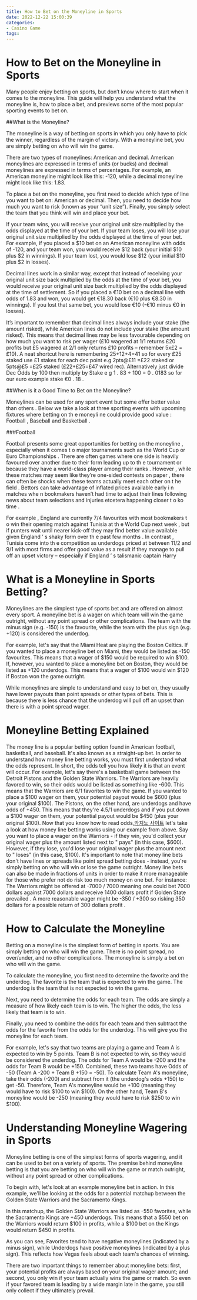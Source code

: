 ```yaml
---
title: How to Bet on the Moneyline in Sports
date: 2022-12-22 15:00:39
categories:
- Casino Game
tags:
---
```



#  How to Bet on the Moneyline in Sports

Many people enjoy betting on sports, but don’t know where to start when it comes to the moneyline. This guide will help you understand what the moneyline is, how to place a bet, and previews some of the most popular sporting events to bet on.

##What is the Moneyline?

The moneyline is a way of betting on sports in which you only have to pick the winner, regardless of the margin of victory. With a moneyline bet, you are simply betting on who will win the game.

There are two types of moneylines: American and decimal. American moneylines are expressed in terms of units (or bucks) and decimal moneylines are expressed in terms of percentages. For example, an American moneyline might look like this: -120, while a decimal moneyline might look like this: 1.83.

To place a bet on the moneyline, you first need to decide which type of line you want to bet on: American or decimal. Then, you need to decide how much you want to risk (known as your “unit size”). Finally, you simply select the team that you think will win and place your bet.

If your team wins, you will receive your original unit size multiplied by the odds displayed at the time of your bet. If your team loses, you will lose your original unit size multiplied by the odds displayed at the time of your bet. For example, if you placed a $10 bet on an American moneyline with odds of -120, and your team won, you would receive $12 back (your initial $10 plus $2 in winnings). If your team lost, you would lose $12 (your initial $10 plus $2 in losses).

Decimal lines work in a similar way, except that instead of receiving your original unit size back multiplied by the odds at the time of your bet, you would receive your original unit size back multiplied by the odds displayed at the time of settlement. So if you placed a €10 bet on a decimal line with odds of 1.83 and won, you would get €18.30 back (€10 plus €8.30 in winnings). If you lost that same bet, you would lose €10 (-€10 minus €0 in losses).

It’s important to remember that decimal lines always include your stake (the amount risked), while American lines do not include your stake (the amount risked). This means that decimal lines may be less favourable depending on how much you want to risk per wager (£10 wagered at 1/1 returns £20 profits but £5 wagered at 2/1 only returns £10 profits – remember 5x£2 = £10). A neat shortcut here is remembering 25+12+4=41 so for every £25 staked use £1 stakes for each dec point e.g 2pts@£11 =£22 staked or 5pts@£5 =£25 staked (£22+£25=£47 wired rec). Alternatively just divide Dec Odds by 100 then multiply by Stake e g 1 . 83 ÷ 100 = 0 . 0183 so for our euro example stake €0 . 18 .

 ##When is it a Good Time to Bet on the Moneyline?


Moneylines can be used for any sport event but some offer better value than others . Below we take a look at three sporting events with upcoming fixtures where betting on th e moneyli ne could provide good value : Football , Baseball and Basketball  .  

###Football

 Football presents some great opportunities for betting on the moneyline , especially when it comes t o major tournaments such as the World Cup or Euro Championships . There are often games where one side is heavily favoured over another due to their form leading up to th e tournament or because they have a world-class player among their ranks . However , while these matches may seem like they’re one-sided contests on paper , there can often be shocks when these teams actually meet each other on t he field . Bettors can take advantage of inflated prices available early i n matches whe n bookmakers haven’t had time to adjust their lines following news about team selections and injuries etcetera happening closer t o ko time .  

For example , England are currently 7/4 favourites with most bookmakers t o win their opening match against Tunisia at th e World Cup next week , but if punters wait until nearer kick-off they may find better value available given England ’ s shaky form over th e past few months . In contrast , Tunisia come into th e competition as underdogs priced at between 11/2 and 9/1 with most firms and offer good value as a result if they manage to pull off an upset victory – especially if England ’ s talismanic captain Harry

#  What is a Moneyline in Sports Betting?

Moneylines are the simplest type of sports bet and are offered on almost every sport. A moneyline bet is a wager on which team will win the game outright, without any point spread or other complications. The team with the minus sign (e.g. -150) is the favourite, while the team with the plus sign (e.g. +120) is considered the underdog.

For example, let's say that the Miami Heat are playing the Boston Celtics. If you wanted to place a moneyline bet on Miami, they would be listed as -150 favourites. This means that a wager of $150 would be required to win $100. If, however, you wanted to place a moneyline bet on Boston, they would be listed as +120 underdogs. This means that a wager of $100 would win $120 if Boston won the game outright.

While moneylines are simple to understand and easy to bet on, they usually have lower payouts than point spreads or other types of bets. This is because there is less chance that the underdog will pull off an upset than there is with a point spread wager.

#  Moneyline Betting Explained
The money line is a popular betting option found in American football, basketball, and baseball. It's also known as a straight-up bet. 
In order to understand how money line betting works, you must first understand what the odds represent. In short, the odds tell you how likely it is that an event will occur. 
For example, let's say there's a basketball game between the Detroit Pistons and the Golden State Warriors. The Warriors are heavily favored to win, so their odds would be listed as something like -600. This means that the Warriors are 6/1 favorites to win the game. If you wanted to place a $100 wager on them, your potential payout would be $600 (plus your original $100). 
The Pistons, on the other hand, are underdogs and have odds of +450. This means that they're 4.5/1 underdogs and if you put down a $100 wager on them, your potential payout would be $450 (plus your original $100). 
Now that you know how to read odds,[카지노 사이트](https://choegocasino.com/) let's take a look at how money line betting works using our example from above. Say you want to place a wager on the Warriors - if they win, you'd collect your original wager plus the amount listed next to " pays" (in this case, $600). However, if they lose, you'd lose your original wager plus the amount next to " loses" (in this case, $100). 
It's important to note that money line bets don't have lines or spreads like point spread betting does - instead, you're simply betting on who will win or lose the game outright. 
Money line bets can also be made in fractions of units in order to make it more manageable for those who prefer not do risk too much money on one bet. For instance: 
The Warriors might be offered at -7000 / 7000 meaning one could bet 7000 dollars against 7000 dollars and receive 1400 dollars profit if Golden State prevailed . A more reasonable wager might be -350 / +300 so risking 350 dollars for a possible return of 300 dollars profit .

#  How to Calculate the Moneyline
Betting on a moneyline is the simplest form of betting in sports. You are simply betting on who will win the game. There is no point spread, no over/under, and no other complications. The moneyline is simply a bet on who will win the game.

To calculate the moneyline, you first need to determine the favorite and the underdog. The favorite is the team that is expected to win the game. The underdog is the team that is not expected to win the game.

Next, you need to determine the odds for each team. The odds are simply a measure of how likely each team is to win. The higher the odds, the less likely that team is to win.

Finally, you need to combine the odds for each team and then subtract the odds for the favorite from the odds for the underdog. This will give you the moneyline for each team.

For example, let's say that two teams are playing a game and Team A is expected to win by 5 points. Team B is not expected to win, so they would be considered the underdog. The odds for Team A would be -200 and the odds for Team B would be +150. Combined, these two teams have Odds of -50 (Team A -200 + Team B +150 = -50). To calculate Team A's moneyline, take their odds (-200) and subtract from it (the underdog's odds +150) to get -50. Therefore, Team A's moneyline would be +100 (meaning they would have to risk $100 to win $100). On the other hand, Team B's moneyline would be -250 (meaning they would have to risk $250 to win $100).

#  Understanding Moneyline Wagering in Sports

Moneyline betting is one of the simplest forms of sports wagering, and it can be used to bet on a variety of sports. The premise behind moneyline betting is that you are betting on who will win the game or match outright, without any point spread or other complications.

To begin with, let's look at an example moneyline bet in action. In this example, we'll be looking at the odds for a potential matchup between the Golden State Warriors and the Sacramento Kings.

In this matchup, the Golden State Warriors are listed as -550 favorites, while the Sacramento Kings are +450 underdogs. This means that a $550 bet on the Warriors would return $100 in profits, while a $100 bet on the Kings would return $450 in profits.

As you can see, Favorites tend to have negative moneylines (indicated by a minus sign), while Underdogs have positive moneylines (indicated by a plus sign). This reflects how Vegas feels about each team's chances of winning.

There are two important things to remember about moneyline bets:
 first, your potential profits are always based on your original wager amount; and second, you only win if your team actually wins the game or match. So even if your favored team is leading by a wide margin late in the game, you still only collect if they ultimately prevail.